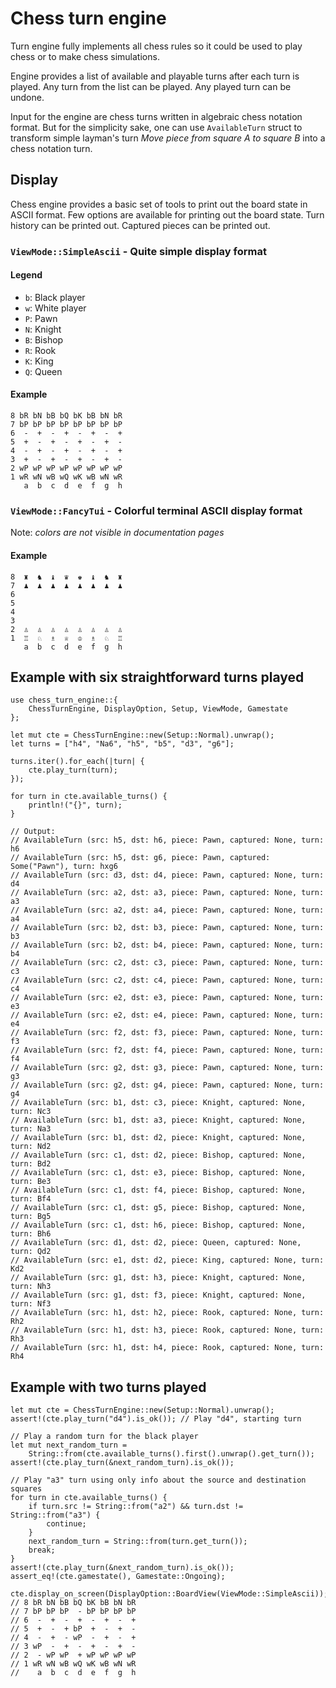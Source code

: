 # Chess turn engine
Turn engine fully implements all chess rules so it could be used to play
chess or to make chess simulations.

Engine provides a list of available and playable turns after each turn
is played. Any turn from the list can be played.
Any played turn can be undone.

Input for the engine are chess turns written in algebraic chess notation
format. But for the simplicity sake, one can use `AvailableTurn` struct to
transform simple layman's turn *Move piece from square A to square B* into a
chess notation turn.

## Display
Chess engine provides a basic set of tools to print out the board state in
ASCII format. Few options are available for printing out the board state.
Turn history can be printed out. Captured pieces can be printed out.
### `ViewMode::SimpleAscii` - Quite simple display format
#### Legend
   - `b`: Black player
   - `w`: White player
   - `P`: Pawn
   - `N`: Knight
   - `B`: Bishop
   - `R`: Rook
   - `K`: King
   - `Q`: Queen

 #### Example
 ```text
 8 bR bN bB bQ bK bB bN bR
 7 bP bP bP bP bP bP bP bP
 6  -  +  -  +  -  +  -  +
 5  +  -  +  -  +  -  +  -
 4  -  +  -  +  -  +  -  +
 3  +  -  +  -  +  -  +  -
 2 wP wP wP wP wP wP wP wP
 1 wR wN wB wQ wK wB wN wR
    a  b  c  d  e  f  g  h
 ```
### `ViewMode::FancyTui` - Colorful terminal ASCII display format
Note: *colors are not visible in documentation pages*

#### Example
```text
8  ♜  ♞  ♝  ♛  ♚  ♝  ♞  ♜
7  ♟  ♟  ♟  ♟  ♟  ♟  ♟  ♟
6
5
4
3
2  ♙  ♙  ♙  ♙  ♙  ♙  ♙  ♙
1  ♖  ♘  ♗  ♕  ♔  ♗  ♘  ♖
   a  b  c  d  e  f  g  h
```
## Example with six straightforward turns played
```
use chess_turn_engine::{
    ChessTurnEngine, DisplayOption, Setup, ViewMode, Gamestate
};

let mut cte = ChessTurnEngine::new(Setup::Normal).unwrap();
let turns = ["h4", "Na6", "h5", "b5", "d3", "g6"];

turns.iter().for_each(|turn| {
    cte.play_turn(turn);
});

for turn in cte.available_turns() {
    println!("{}", turn);
}

// Output:
// AvailableTurn (src: h5, dst: h6, piece: Pawn, captured: None, turn: h6
// AvailableTurn (src: h5, dst: g6, piece: Pawn, captured: Some("Pawn"), turn: hxg6
// AvailableTurn (src: d3, dst: d4, piece: Pawn, captured: None, turn: d4
// AvailableTurn (src: a2, dst: a3, piece: Pawn, captured: None, turn: a3
// AvailableTurn (src: a2, dst: a4, piece: Pawn, captured: None, turn: a4
// AvailableTurn (src: b2, dst: b3, piece: Pawn, captured: None, turn: b3
// AvailableTurn (src: b2, dst: b4, piece: Pawn, captured: None, turn: b4
// AvailableTurn (src: c2, dst: c3, piece: Pawn, captured: None, turn: c3
// AvailableTurn (src: c2, dst: c4, piece: Pawn, captured: None, turn: c4
// AvailableTurn (src: e2, dst: e3, piece: Pawn, captured: None, turn: e3
// AvailableTurn (src: e2, dst: e4, piece: Pawn, captured: None, turn: e4
// AvailableTurn (src: f2, dst: f3, piece: Pawn, captured: None, turn: f3
// AvailableTurn (src: f2, dst: f4, piece: Pawn, captured: None, turn: f4
// AvailableTurn (src: g2, dst: g3, piece: Pawn, captured: None, turn: g3
// AvailableTurn (src: g2, dst: g4, piece: Pawn, captured: None, turn: g4
// AvailableTurn (src: b1, dst: c3, piece: Knight, captured: None, turn: Nc3
// AvailableTurn (src: b1, dst: a3, piece: Knight, captured: None, turn: Na3
// AvailableTurn (src: b1, dst: d2, piece: Knight, captured: None, turn: Nd2
// AvailableTurn (src: c1, dst: d2, piece: Bishop, captured: None, turn: Bd2
// AvailableTurn (src: c1, dst: e3, piece: Bishop, captured: None, turn: Be3
// AvailableTurn (src: c1, dst: f4, piece: Bishop, captured: None, turn: Bf4
// AvailableTurn (src: c1, dst: g5, piece: Bishop, captured: None, turn: Bg5
// AvailableTurn (src: c1, dst: h6, piece: Bishop, captured: None, turn: Bh6
// AvailableTurn (src: d1, dst: d2, piece: Queen, captured: None, turn: Qd2
// AvailableTurn (src: e1, dst: d2, piece: King, captured: None, turn: Kd2
// AvailableTurn (src: g1, dst: h3, piece: Knight, captured: None, turn: Nh3
// AvailableTurn (src: g1, dst: f3, piece: Knight, captured: None, turn: Nf3
// AvailableTurn (src: h1, dst: h2, piece: Rook, captured: None, turn: Rh2
// AvailableTurn (src: h1, dst: h3, piece: Rook, captured: None, turn: Rh3
// AvailableTurn (src: h1, dst: h4, piece: Rook, captured: None, turn: Rh4
```
## Example with two turns played
```
let mut cte = ChessTurnEngine::new(Setup::Normal).unwrap();
assert!(cte.play_turn("d4").is_ok()); // Play "d4", starting turn

// Play a random turn for the black player
let mut next_random_turn =
    String::from(cte.available_turns().first().unwrap().get_turn());
assert!(cte.play_turn(&next_random_turn).is_ok());

// Play "a3" turn using only info about the source and destination squares
for turn in cte.available_turns() {
    if turn.src != String::from("a2") && turn.dst != String::from("a3") {
        continue;
    }
    next_random_turn = String::from(turn.get_turn());
    break;
}
assert!(cte.play_turn(&next_random_turn).is_ok());
assert_eq!(cte.gamestate(), Gamestate::Ongoing);

cte.display_on_screen(DisplayOption::BoardView(ViewMode::SimpleAscii));
// 8 bR bN bB bQ bK bB bN bR
// 7 bP bP bP  - bP bP bP bP
// 6  -  +  -  +  -  +  -  +
// 5  +  -  + bP  +  -  +  -
// 4  -  +  - wP  -  +  -  +
// 3 wP  -  +  -  +  -  +  -
// 2  - wP wP  + wP wP wP wP
// 1 wR wN wB wQ wK wB wN wR
//    a  b  c  d  e  f  g  h
```
